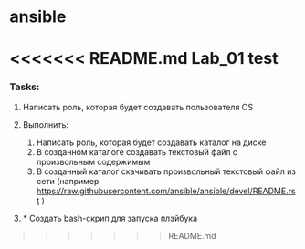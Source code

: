 # ansible

<<<<<<< README.md
Lab_01 test
=======
### Tasks:
1. Написать роль, которая будет создавать пользователя OS
2. Выполнить:
    1. Написать роль, которая будет создавать каталог на диске
    2. В созданном каталоге создавать текстовый файл с произвольным содержимым
    3. В созданный каталог скачивать произвольный текстовый файл из сети (например https://raw.githubusercontent.com/ansible/ansible/devel/README.rst )

3. \* Создать bash-скрип для запуска плэйбука

>>>>>>> README.md
